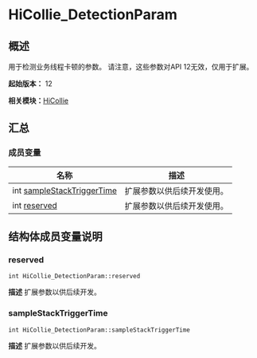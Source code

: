 # HiCollie_DetectionParam


## 概述

用于检测业务线程卡顿的参数。 请注意，这些参数对API 12无效，仅用于扩展。

**起始版本：** 12

**相关模块：**[HiCollie](_hi_hicollie.md)


## 汇总


### 成员变量

| 名称 | 描述 | 
| -------- | -------- |
| int [sampleStackTriggerTime](#samplestacktriggertime) | 扩展参数以供后续开发使用。 | 
| int [reserved](#reserved) | 扩展参数以供后续开发使用。  | 


## 结构体成员变量说明


### reserved

```
int HiCollie_DetectionParam::reserved
```
**描述**
扩展参数以供后续开发。


### sampleStackTriggerTime

```
int HiCollie_DetectionParam::sampleStackTriggerTime
```
**描述**
扩展参数以供后续开发。
